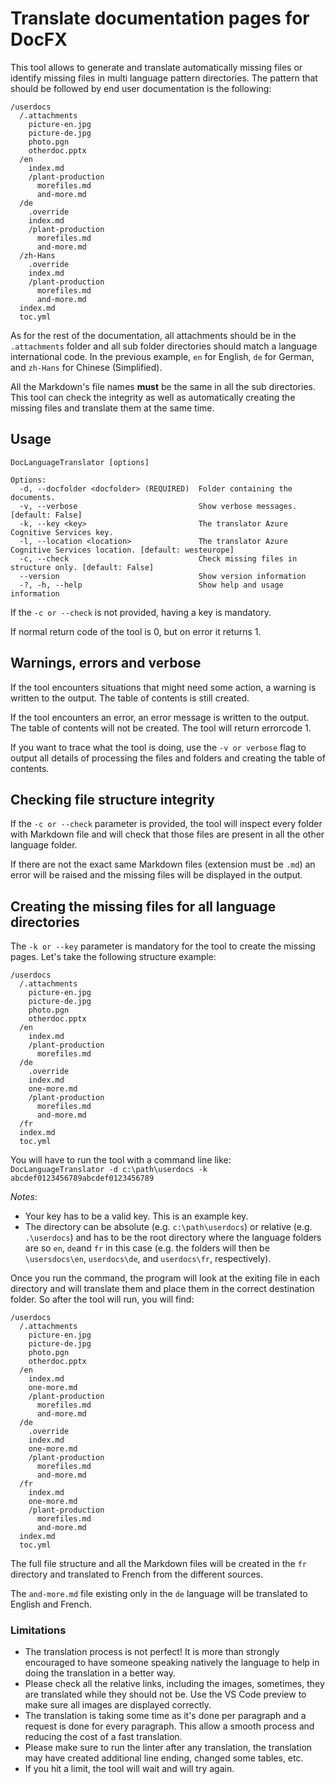 # Translate documentation pages for DocFX

This tool allows to generate and translate automatically missing files or identify missing files in multi language pattern directories. The pattern that should be followed by end user documentation is the following:

```text
/userdocs
  /.attachments
    picture-en.jpg
    picture-de.jpg
    photo.pgn
    otherdoc.pptx
  /en
    index.md
    /plant-production
      morefiles.md
      and-more.md
  /de
    .override
    index.md
    /plant-production
      morefiles.md
      and-more.md
  /zh-Hans
    .override
    index.md
    /plant-production
      morefiles.md
      and-more.md
  index.md
  toc.yml
```

As for the rest of the documentation, all attachments should be in the `.attachments` folder and all sub folder directories should match a language international code. In the previous example, `en` for English, `de` for German, and `zh-Hans` for Chinese (Simplified).

All the Markdown's file names **must** be the same in all the sub directories. This tool can check the integrity as well as automatically creating the missing files and translate them at the same time.

## Usage

```text
DocLanguageTranslator [options]

Options:
  -d, --docfolder <docfolder> (REQUIRED)  Folder containing the documents.
  -v, --verbose                           Show verbose messages. [default: False]
  -k, --key <key>                         The translator Azure Cognitive Services key.
  -l, --location <location>               The translator Azure Cognitive Services location. [default: westeurope]
  -c, --check                             Check missing files in structure only. [default: False]
  --version                               Show version information
  -?, -h, --help                          Show help and usage information
```

If the `-c or --check` is not provided, having a key is mandatory.

If normal return code of the tool is 0, but on error it returns 1.

## Warnings, errors and verbose

If the tool encounters situations that might need some action, a warning is written to the output. The table of contents is still created.

If the tool encounters an error, an error message is written to the output. The table of contents will not be created. The tool will return errorcode 1.

If you want to trace what the tool is doing, use the `-v or verbose` flag to output all details of processing the files and folders and creating the table of contents.

## Checking file structure integrity

If the `-c or --check` parameter is provided, the tool will inspect every folder with Markdown file and will check that those files are present in all the other language folder.

If there are not the exact same Markdown files (extension must be `.md`) an error will be raised and the missing files will be displayed in the output.

## Creating the missing files for all language directories

The `-k or --key` parameter is mandatory for the tool to create the missing pages. Let's take the following structure example:

```text
/userdocs
  /.attachments
    picture-en.jpg
    picture-de.jpg
    photo.pgn
    otherdoc.pptx
  /en
    index.md
    /plant-production
      morefiles.md
  /de
    .override
    index.md
    one-more.md
    /plant-production
      morefiles.md
      and-more.md
  /fr
  index.md
  toc.yml
```

You will have to run the tool with a command line like: `DocLanguageTranslator -d c:\path\userdocs -k abcdef0123456789abcdef0123456789`

*Notes*:

* Your key has to be a valid key. This is an example key.
* The directory can be absolute (e.g. `c:\path\userdocs`) or relative (e.g. `.\userdocs`) and has to be the root directory where the language folders are so `en`, `de`and `fr` in this case (e.g. the folders will then be `\usersdocs\en`, `userdocs\de`, and `userdocs\fr`, respectively).

Once you run the command, the program will look at the exiting file in each directory and will translate them and place them in the correct destination folder. So after the tool will run, you will find:

```text
/userdocs
  /.attachments
    picture-en.jpg
    picture-de.jpg
    photo.pgn
    otherdoc.pptx
  /en
    index.md
    one-more.md
    /plant-production
      morefiles.md
      and-more.md
  /de
    .override
    index.md
    one-more.md
    /plant-production
      morefiles.md
      and-more.md
  /fr
    index.md
    one-more.md
    /plant-production
      morefiles.md
      and-more.md
  index.md
  toc.yml
```

The full file structure and all the Markdown files will be created in the `fr` directory and translated to French from the different sources.

The `and-more.md` file existing only in the `de` language will be translated to English and French.

### Limitations

* The translation process is not perfect! It is more than strongly encouraged to have someone speaking natively the language to help in doing the translation in a better way.
* Please check all the relative links, including the images, sometimes, they are translated while they should not be. Use the VS Code preview to make sure all images are displayed correctly.
* The translation is taking some time as it's done per paragraph and a request is done for every paragraph. This allow a smooth process and reducing the cost of a fast translation.
* Please make sure to run the linter after any translation, the translation may have created additional line ending, changed some tables, etc.
* If you hit a limit, the tool will wait and will try again.
